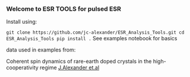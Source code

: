 ### Welcome to ESR TOOLS for pulsed ESR

Install using:

`git clone https://github.com/jc-alexander/ESR_Analysis_Tools.git
cd ESR_Analysis_Tools
pip install .`
See examples notebook for basics

data used in examples from:

Coherent spin dynamics of rare-earth doped crystals in the high-cooperativity regime
[J.Alexander et.al](https://journals.aps.org/prb/abstract/10.1103/PhysRevB.106.245416)
